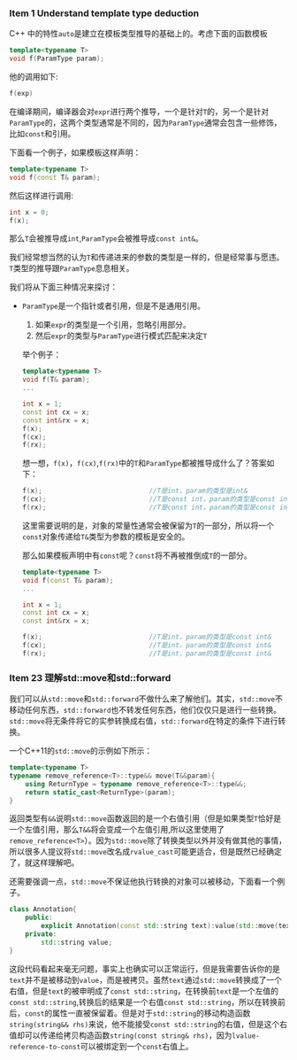 ### Item 1 Understand template type deduction

C++ 中的特性`auto`是建立在模板类型推导的基础上的。考虑下面的函数模板

```c++
template<typename T>
void f(ParamType param);
```

他的调用如下:

```c++
f(exp)
```

在编译期间，编译器会对`expr`进行两个推导，一个是针对`T`的，另一个是针对`ParamType`的，这两个类型通常是不同的，因为`ParamType`通常会包含一些修饰，比如`const`和引用。

下面看一个例子，如果模板这样声明：

```c++
template<typename T>
void f(const T& param);
```

然后这样进行调用:

```c++
int x = 0;
f(x);
```

那么`T`会被推导成`int`,`ParamType`会被推导成`const int&`。

我们经常想当然的认为`T`和传递进来的参数的类型是一样的，但是经常事与愿违。`T`类型的推导跟`ParamType`息息相关。

我们将从下面三种情况来探讨：

* `ParamType`是一个指针或者引用，但是不是通用引用。

  1. 如果`expr`的类型是一个引用，忽略引用部分。
  2. 然后`expr`的类型与`ParamType`进行模式匹配来决定`T`

  举个例子：

  ```c++
  template<typename T>
  void f(T& param);
  ...
  
  int x = 1;
  const int cx = x;
  const int&rx = x;
  f(x);
  f(cx);
  f(rx);
  ```

  想一想，`f(x)`，`f(cx)`,`f(rx)`中的`T`和`ParamType`都被推导成什么了？答案如下：

  ```c++
  f(x);                           //T是int，param的类型是int&
  f(cx);                          //T是const int，param的类型是const int&
  f(rx);                          //T是const int，param的类型是const int&
  ```

  这里需要说明的是，对象的常量性通常会被保留为`T`的一部分，所以将一个`const`对象传递给`T&`类型为参数的模板是安全的。

  那么如果模板声明中有`const`呢？`const`将不再被推倒成`T`的一部分。

  ```c++
  template<typename T>
  void f(const T& param);
  ...
  
  int x = 1;
  const int cx = x;
  const int&rx = x;
  
  f(x);                           //T是int，param的类型是const int&
  f(cx);                          //T是int，param的类型是const int&
  f(rx);                          //T是int，param的类型是const int&
  ```

  









### Item 23 理解std::move和std::forward

我们可以从`std::move`和`std::forward`不做什么来了解他们。其实，`std::move`不移动任何东西，`std::forward`也不转发任何东西，他们仅仅只是进行一些转换。`std::move`将无条件将它的实参转换成右值，`std::forward`在特定的条件下进行转换。

一个C++11的`std::move`的示例如下所示：

```c++
template<typename T>
typename remove_reference<T>::type&& move(T&&param){
    using ReturnType = typename remove_reference<T>::type&&;
    return static_cast<ReturnType>(param);
}
```

返回类型有`&&`说明`std::move`函数返回的是一个右值引用（但是如果类型`T`恰好是一个左值引用，那么`T&&`将会变成一个左值引用,所以这里使用了`remove_reference<T>`）。因为`std::move`除了转换类型以外并没有做其他的事情，所以很多人提议将`std::move`改名成`rvalue_cast`可能更适合，但是既然已经确定了，就这样理解吧。



还需要强调一点，`std::move`不保证他执行转换的对象可以被移动，下面看一个例子。

```C++
class Annotation{
	public:
    	explicit Annotation(const std::string text):value(std::move(text)){...}
    private:
    	std::string value;
}
```

这段代码看起来毫无问题，事实上也确实可以正常运行，但是我需要告诉你的是`text`并不是被移动到`value`，而是被拷贝。虽然`text`通过`std::move`转换成了一个右值，但是`text`的被申明成了`const std::string`，在转换前`text`是一个左值的`const std::string`,转换后的结果是一个右值`const std::string`，所以在转换前后，`const`的属性一直被保留着。但是对于`std::string`的移动构造函数`string(string&& rhs)`来说，他不能接受`const std::string`的右值，但是这个右值却可以传递给拷贝构造函数`string(const string& rhs)`，因为`lvalue-reference-to-const`可以被绑定到一个`const`右值上。

